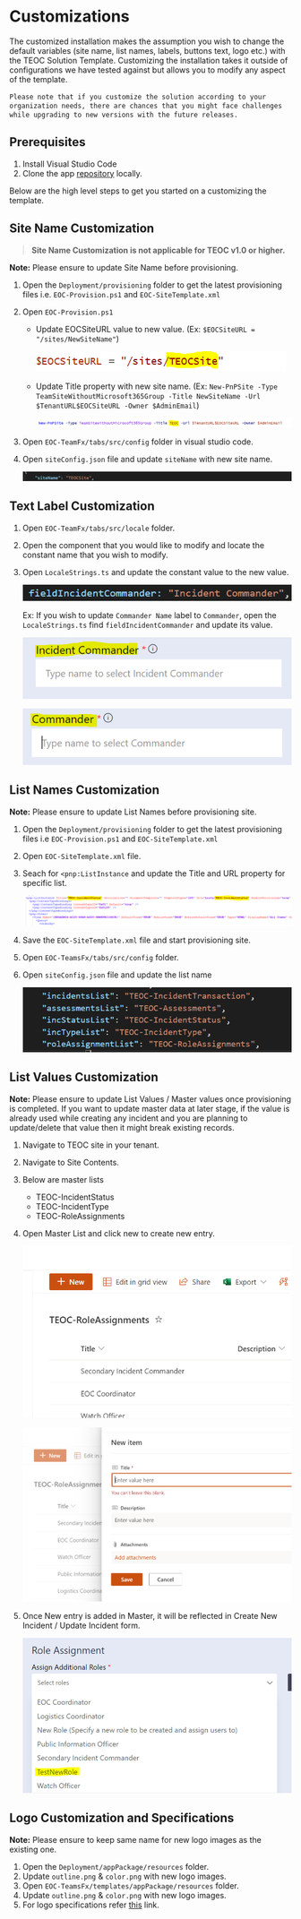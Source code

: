 # Customizations

The customized installation makes the assumption you wish to change the default variables (site name, list names, labels, buttons text, logo etc.) with the TEOC Solution Template. Customizing the installation takes it outside of configurations we have tested against but allows you to modify any aspect of the template. 

```
Please note that if you customize the solution according to your organization needs, there are chances that you might face challenges while upgrading to new versions with the future releases.
```

## Prerequisites 

1. Install Visual Studio Code
1. Clone the app [repository](https://github.com/OfficeDev/microsoft-teams-emergency-operations-center.git) locally.

Below are the high level steps to get you started on a customizing the template.

## Site Name Customization
>**Site Name Customization is not applicable for TEOC v1.0 or higher.**

**Note:**  Please ensure to update Site Name before provisioning.

1.  Open the `Deployment/provisioning` folder to get the latest provisioning files i.e. `EOC-Provision.ps1` and `EOC-SiteTemplate.xml`
1.  Open `EOC-Provision.ps1`
    * Update EOCSiteURL value to new value. (Ex: `$EOCSiteURL = "/sites/NewSiteName"`)

        ![SiteURL](images/SiteURL.PNG)

    * Update Title property with new site name. (Ex: `New-PnPSite -Type TeamSiteWithoutMicrosoft365Group -Title NewSiteName -Url $TenantURL$EOCSiteURL -Owner $AdminEmail`)

        ![SiteName](images/SiteName.PNG)

1.  Open `EOC-TeamFx/tabs/src/config` folder in visual studio code.
1.  Open `siteConfig.json` file and update `siteName` with new site name.

    ![SiteName](images/SiteNameConfig.PNG)


## Text Label Customization

1. Open `EOC-TeamFx/tabs/src/locale` folder.
1. Open the component that you would like to modify and locate the constant name that you wish to modify. 
1. Open `LocaleStrings.ts` and update the constant value to the new value.

    ![Config](images/IncidentCommanderConst.PNG)

    Ex: If you wish to update `Commander Name` label to `Commander`, open the `LocaleStrings.ts` find `fieldIncidentCommander` and update its value.

    ![OldLabel](images/OldLabel.PNG)

    ![NewLabel](images/UpdatedLabel.PNG)


## List Names Customization

**Note:**  Please ensure to update List Names before provisioning site.

1.  Open the `Deployment/provisioning` folder to get the latest provisioning files i.e `EOC-Provision.ps1` and `EOC-SiteTemplate.xml`
1.  Open `EOC-SiteTemplate.xml` file.
1.  Seach for `<pnp:ListInstance` and update the Title and URL property for specific list.

    ![ListName](images/ListNameXML.PNG)

1.  Save the `EOC-SiteTemplate.xml` file and start provisioning site.
1.  Open `EOC-TeamsFx/tabs/src/config` folder.
1.  Open `siteConfig.json` file and update the list name

    ![ListName](images/ListNameConfig.PNG)


## List Values Customization

**Note:**  Please ensure to update List Values / Master values once provisioning is completed. If you want to update master data at later stage, if the value is already used while creating any incident and you are planning to update/delete that value then it might break existing records.

1.  Navigate to TEOC site in your tenant.
1.  Navigate to Site Contents.
1.  Below are master lists
    * TEOC-IncidentStatus
    * TEOC-IncidentType
    * TEOC-RoleAssignments
1.  Open Master List and click new to create new entry.

    ![NavigateToMaster](images/RoleAssignments.PNG)

    ![NewEntry](images/NewRole.PNG)

1.  Once New entry is added in Master, it will be reflected in Create New Incident / Update Incident form.

    ![UpdatedValue](images/UpdatedMasterValue.PNG)

## Logo Customization and Specifications

**Note:**  Please ensure to keep same name for new logo images as the existing one.

1.  Open the `Deployment/appPackage/resources` folder. 
1.  Update `outline.png` & `color.png` with new logo images. 
1.  Open `EOC-TeamsFx/templates/appPackage/resources` folder.
1.  Update `outline.png` & `color.png` with new logo images.
1.  For logo specifications refer [this](https://docs.microsoft.com/en-us/microsoftteams/platform/concepts/build-and-test/apps-package#app-icons) link.





